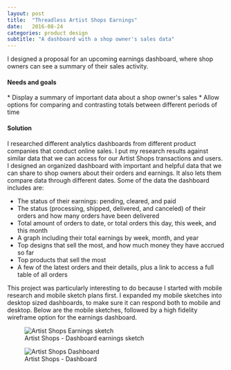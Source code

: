 ```yaml
---
layout: post
title:  "Threadless Artist Shops Earnings"
date:   2016-08-24
categories: product design
subtitle: "A dashboard with a shop owner's sales data"
---
```


I designed a proposal for an upcoming earnings dashboard, where shop owners can see a summary of their sales activity.

<h4>Needs and goals</h4>
* Display a summary of important data about a shop owner's sales
* Allow options for comparing and contrasting totals between different periods of time

<h4>Solution</h4>
I researched different analytics dashboards from different product companies that conduct online sales. I put my research results against similar data that we can access for our Artist Shops transactions and users. I designed an organized dashboard with important and helpful data that we can share to shop owners about their orders and earnings. It also lets them compare data through different dates. Some of the data the dashboard includes are:

* The status of their earnings: pending, cleared, and paid
* The status (processing, shipped, delivered, and canceled) of their orders and how many orders have been delivered
* Total amount of orders to date, or total orders this day, this week, and this month
* A graph including their total earnings by week, month, and year
* Top designs that sell the most, and how much money they have accrued so far
* Top products that sell the most
* A few of the latest orders and their details, plus a link to access a full table of all orders

This project was particularly interesting to do because I started with mobile research and mobile sketch plans first. I expanded my mobile sketches into desktop sized dashboards, to make sure it can respond both to mobile and desktop. Below are the mobile sketches, followed by a high fidelity wireframe option for the earnings dashboard.

<figure>
	<img src="../../../../../../assets/images/earnings-scan.jpg" alt="Artist Shops Earnings sketch" />
	<figcaption class="media-caption center">Artist Shops - Dashboard earnings sketch</figcaption>
</figure>

<figure>
	<img src="../../../../../../assets/images/dashboard-2.jpg" alt="Artist Shops Dashboard" />
	<figcaption class="media-caption center">Artist Shops - Dashboard</figcaption>
</figure>
